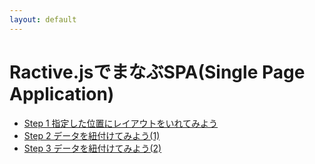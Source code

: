 ```yaml
---
layout: default
---
```


# Ractive.jsでまなぶSPA(Single Page Application)

- [Step 1 指定した位置にレイアウトをいれてみよう](./step1)
- [Step 2 データを紐付けてみよう(1)](./step2)
- [Step 3 データを紐付けてみよう(2)](./step3)

